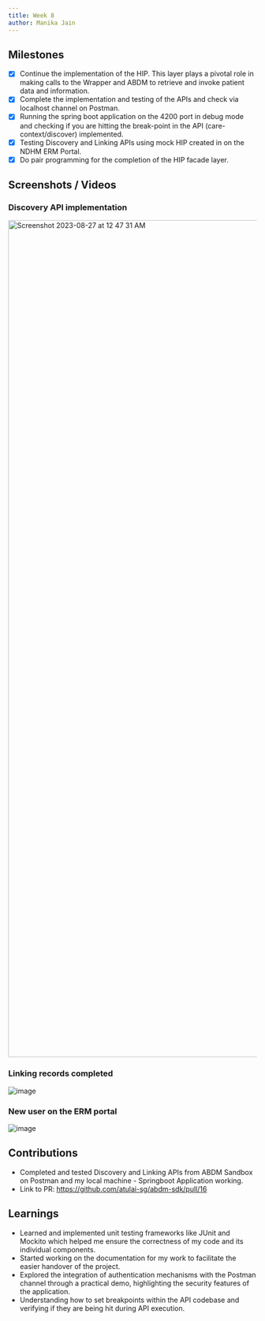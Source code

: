 ```yaml
---
title: Week 8
author: Manika Jain
---
```


## Milestones
- [x] Continue the implementation of the HIP. This layer plays a pivotal role in making calls to the Wrapper and ABDM to retrieve and invoke patient data and information.
- [x] Complete the implementation and testing of the APIs and check via localhost channel on Postman. 
- [x] Running the spring boot application on the 4200 port in debug mode and checking if you are hitting the break-point in the API (care-context/discover) implemented. 
- [x] Testing Discovery and Linking APIs using mock HIP created in on the NDHM ERM Portal. 
- [x] Do pair programming for the completion of the HIP facade layer.  

## Screenshots / Videos 
### Discovery API implementation
<img width="1698" alt="Screenshot 2023-08-27 at 12 47 31 AM" src="https://github.com/manikajain11/c4gt-milestones/assets/72864182/5fa8066a-520f-4084-bb39-21608e0854ca">

### Linking records completed
![image](https://github.com/manikajain11/c4gt-milestones/assets/72864182/0d3a2443-25eb-46eb-9c2f-b47972238ac8)

### New user on the ERM portal
![image](https://github.com/manikajain11/c4gt-milestones/assets/72864182/3f2e02ca-399b-4363-85c3-9af39cf990dd)


## Contributions
- Completed and tested Discovery and Linking APIs from ABDM Sandbox on Postman and my local machine - Springboot Application working. 
- Link to PR: https://github.com/atulai-sg/abdm-sdk/pull/16

## Learnings
- Learned and implemented unit testing frameworks like JUnit and Mockito which helped me ensure the correctness of my code and its individual components.
- Started working on the documentation for my work to facilitate the easier handover of the project. 
- Explored the integration of authentication mechanisms with the Postman channel through a practical demo, highlighting the security features of the application.
- Understanding how to set breakpoints within the API codebase and verifying if they are being hit during API execution.
